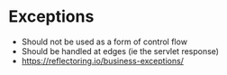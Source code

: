 # Exceptions

- Should not be used as a form of control flow
- Should be handled at edges (ie the servlet response)
- https://reflectoring.io/business-exceptions/
